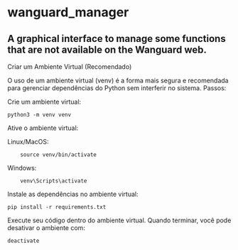 # wanguard_manager
## A graphical interface to manage some functions that are not available on the Wanguard web.




Criar um Ambiente Virtual (Recomendado)

O uso de um ambiente virtual (venv) é a forma mais segura e recomendada para gerenciar dependências do Python sem interferir no sistema.
Passos:

Crie um ambiente virtual:

    python3 -m venv venv

Ative o ambiente virtual:

Linux/MacOS:

        source venv/bin/activate

Windows:

        venv\Scripts\activate

Instale as dependências no ambiente virtual:

    pip install -r requirements.txt

Execute seu código dentro do ambiente virtual. Quando terminar, você pode desativar o ambiente com:

    deactivate
